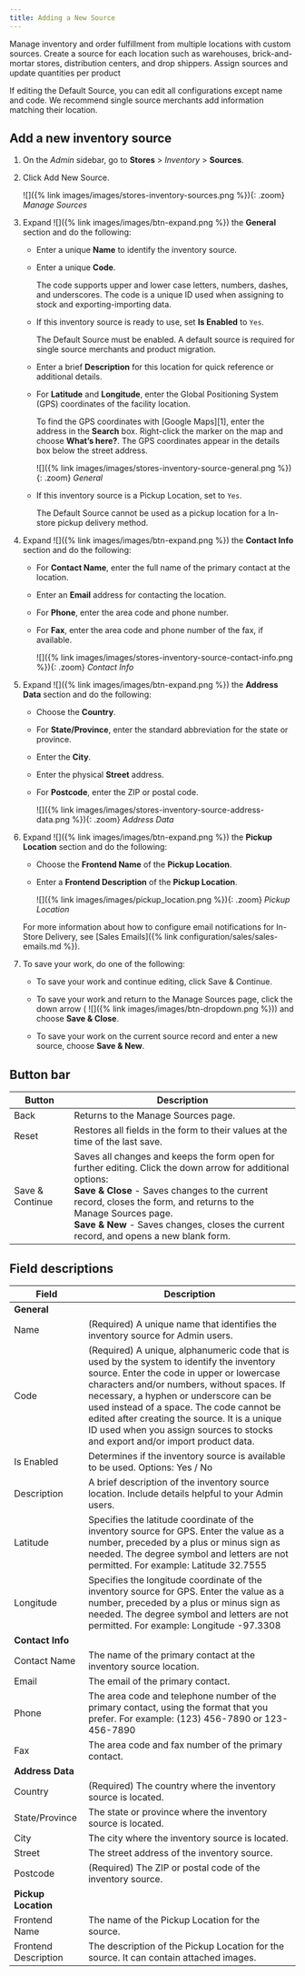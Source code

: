 ```yaml
---
title: Adding a New Source
---
```


Manage inventory and order fulfillment from multiple locations with custom sources. Create a source for each location such as warehouses, brick-and-mortar stores, distribution centers, and drop shippers. Assign sources and update quantities per product

If editing the Default Source, you can edit all configurations except name and code. We recommend single source merchants add information matching their location.

## Add a new inventory source

1. On the _Admin_ sidebar, go to **Stores** > _Inventory_ > **Sources**.

1. Click <span class="btn">Add New Source</span>.

   ![]({% link images/images/stores-inventory-sources.png %}){: .zoom}
   _Manage Sources_

1. Expand ![]({% link images/images/btn-expand.png %}) the **General** section and do the following:

    - Enter a unique **Name** to identify the inventory source.

    - Enter a unique **Code**.

      The code supports upper and lower case letters, numbers, dashes, and underscores. The code is a unique ID used when assigning to stock and exporting-importing data.

    - If this inventory source is ready to use, set **Is Enabled** to `Yes`.

      The Default Source must be enabled. A default source is required for single source merchants and product migration.

    - Enter a brief **Description** for this location for quick reference or additional details.

    - For **Latitude** and **Longitude**, enter the Global Positioning System (GPS) coordinates of the facility location.

      To find the GPS coordinates with [Google Maps][1], enter the address in the **Search** box. Right-click the marker on the map and choose **What’s here?**. The GPS coordinates appear in the details box below the street address.

      ![]({% link images/images/stores-inventory-source-general.png %}){: .zoom}
      _General_

    - If this inventory source is a Pickup Location, set to `Yes`.

      The Default Source cannot be used as a pickup location for a In-store pickup delivery method.

1. Expand ![]({% link images/images/btn-expand.png %}) the **Contact Info** section and do the following:

    - For **Contact Name**, enter the full name of the primary contact at the location.

    - Enter an **Email** address for contacting the location.

    - For **Phone**, enter the area code and phone number.

    - For **Fax**, enter the area code and phone number of the fax, if available.

      ![]({% link images/images/stores-inventory-source-contact-info.png %}){: .zoom}
      _Contact Info_

1. Expand ![]({% link images/images/btn-expand.png %}) the **Address Data** section and do the following:

    - Choose the **Country**.

    - For **State/Province**, enter the standard abbreviation for the state or province.

    - Enter the **City**.

    - Enter the physical **Street** address.

    - For **Postcode**, enter the ZIP or postal code.

      ![]({% link images/images/stores-inventory-source-address-data.png %}){: .zoom}
      _Address Data_

1. Expand ![]({% link images/images/btn-expand.png %}) the **Pickup Location** section and do the following:

    - Choose the **Frontend Name** of the **Pickup Location**.

    - Enter a **Frontend Description** of the **Pickup Location**.

      ![]({% link images/images/pickup_location.png %}){: .zoom}
      _Pickup Location_

    For more information about how to configure email notifications for In-Store Delivery, see [Sales Emails]({% link configuration/sales/sales-emails.md %}).

1. To save your work, do one of the following:

    - To save your work and continue editing, click <span class="btn">Save & Continue</span>.

    - To save your work and return to the Manage Sources page, click the down arrow ( ![]({% link images/images/btn-dropdown.png %})) and choose **Save & Close**.

    - To save your work on the current source record and enter a new source, choose **Save & New**.

## Button bar

|Button|Description|
|--|--|
|Back|Returns to the Manage Sources page.|
|Reset|Restores all fields in the form to their values at the time of the last save.|
|Save & Continue|Saves all changes and keeps the form open for further editing. Click the down arrow for additional options:<br/>**Save & Close** - Saves changes to the current record, closes the form, and returns to the Manage Sources page.<br/>**Save & New** - Saves changes, closes the current record, and opens a new blank form.|

## Field descriptions

|Field|Description|
|--|--|
|**General**| |
|Name|(Required) A unique name that identifies the  inventory source for Admin users.|
|Code|(Required) A unique, alphanumeric code that is used by the system to identify the inventory source. Enter the code in upper or lowercase characters and/or numbers, without spaces. If necessary, a hyphen or underscore can be used instead of a space. The code cannot be edited after creating the source. It is a unique ID used when you assign sources to stocks and export and/or import product data.|
|Is Enabled|Determines if the inventory source is available to be used. Options: Yes / No|
|Description|A brief description of the inventory source location. Include details helpful to your Admin users.|
|Latitude|Specifies the latitude coordinate of the inventory source for GPS. Enter the value  as a number, preceded by a plus or minus sign as needed. The degree symbol and letters are not permitted. For example: Latitude 32.7555|
|Longitude|Specifies the longitude coordinate of the inventory source for GPS. Enter the value  as a number, preceded by a plus or minus sign as needed. The degree symbol and letters are not permitted. For example: Longitude -97.3308|
|**Contact Info**| |
|Contact Name|The name of the primary contact at the inventory source location.|
|Email|The email of the primary contact.|
|Phone|The area code and telephone number of the primary contact, using the format that you prefer.  For example: (123) 456-7890 or 123-456-7890|
|Fax|The area code and fax number of the primary contact.|
|**Address Data**| |
|Country|(Required) The country where the inventory source is located.|
|State/Province|The state or province where the inventory source is located.|
|City|The city where the inventory source is located.|
|Street|The street address of the inventory source.|
|Postcode|(Required) The ZIP or postal code of the inventory source.|
|**Pickup Location**| |
|Frontend Name|The name of the Pickup Location for the source.|
|Frontend Description|The description of the Pickup Location for the source. It can contain attached images.|

